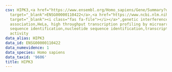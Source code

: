 ```yaml
---
csv: HIPK3,<a href="https://www.ensembl.org/Homo_sapiens/Gene/Summary?db=core;g=ENSG00000110422"
  target="_blank">ENSG00000110422</a>,<a href="https://www.ncbi.nlm.nih.gov/pubmed/17216044"
  target="_blank"><i class="fas fa-file"></i></a>",genetic interference,functional
  association,HeLa, high throughput transcription profiling by microarray,nucleotide
  sequence identification,nucleotide sequence identification,transcriptional regulation,down-regulates
  activity
data_alias: HIPK3
data_id: ENSG00000110422
data_numevidence: 1
data_species: Homo sapiens
data_taxid: '9606'
title: HIPK3
---
```


